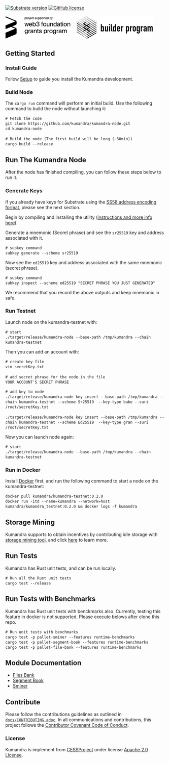 [![Substrate version](https://img.shields.io/badge/Substrate-3.0.0-blue?logo=Parity%20Substrate)](https://substrate.dev/) [![GitHub license](https://img.shields.io/badge/license-GPL3%2FApache2-blue)](#LICENSE)


<a href='https://web3.foundation/'><img width='205' alt='web3f_grants_badge.png' src='https://github.com/heyworld88/gitskills/blob/main/web3f_grants_badge.png'></a>&nbsp;&nbsp;&nbsp;&nbsp;&nbsp;<a href='https://builders.parity.io/'><img width='240' src='https://github.com/heyworld88/gitskills/blob/main/sbp_grants_badge.png'></a>

  
## Getting Started


### Install Guide

Follow [Setup](https://github.com/kumandra/kumandra-node/tree/main/docs/setup.md) to guide you install the Kumandra development.

### Build Node

The `cargo run` command will perform an initial build. Use the following command to build the node without launching it:

```
# Fetch the code
git clone https://github.com/kumandra/kumandra-node.git
cd kumandra-node

# Build the node (The first build will be long (~30min))
cargo build --release
```

## Run The Kumandra Node


After the node has finished compiling, you can follow these steps below to run it. 

### Generate Keys

If you already have keys for Substrate using the [SS58 address encoding format](https://docs.substrate.io/v3/advanced/ss58/), please see the next section.

Begin by compiling and installing the utility ([instructions and more info here](https://substrate.dev/docs/en/knowledgebase/integrate/subkey)). 

Generate a mnemonic (Secret phrase) and see the `sr25519` key and address associated with it.

```
# subkey command
subkey generate --scheme sr25519
```

Now see the `ed25519` key and address associated with the same mnemonic (secret phrase).

```
# subkey command
subkey inspect --scheme ed25519 "SECRET PHRASE YOU JUST GENERATED"
```

We recommend that you record the above outputs and keep mnemonic in safe.

### Run Testnet

Launch node on the kumandra-testnet with:

```
# start
./target/release/kumandra-node --base-path /tmp/kumandra --chain kumandra-testnet
```

Then you can add an account with:

```
# create key file
vim secretKey.txt

# add secret phrase for the node in the file
YOUR ACCOUNT'S SECRET PHRASE
```

```
# add key to node
./target/release/kumandra-node key insert --base-path /tmp/kumandra --chain kumandra-testnet --scheme Sr25519  --key-type babe --suri /root/secretKey.txt

./target/release/kumandra-node key insert --base-path /tmp/kumandra --chain kumandra-testnet --scheme Ed25519  --key-type gran --suri /root/secretKey.txt
```

Now you can launch node again:

```
# start
./target/release/kumandra-node --base-path /tmp/kumandra --chain kumandra-testnet
```

### Run in Docker

Install [Docker](https://docs.docker.com/get-docker/) first, and run the following command to start a node on the kumandra-testnet:

```
docker pull kumandra/kumandra-testnet:0.2.0
docker run -itd --name=kumandra --network=host kumandra/kumandra_testnet:0.2.0 && docker logs -f kumandra
```

## Storage Mining

Kumandra supports to obtain incentives by contributing idle storage with [storage mining tool](https://github.com/kumandra/kumandra-mining-tool), and click [here](https://github.com/kumandra/kumandra-node/tree/main/docs/designs-of-storage-mining.md) to learn more.

## Run Tests


Kumandra has Rust unit tests, and can be run locally.

```
# Run all the Rust unit tests
cargo test --release
```

## Run Tests with Benchmarks


Kumandra has Rust unit tests with benckmarks also. Currently, testing this feature in docker is not supported. Please execute belows after clone this repo.

```
# Run unit tests with benchmarks
cargo test -p pallet-sminer --features runtime-benchmarks
cargo test -p pallet-segment-book --features runtime-benchmarks
cargo test -p pallet-file-bank --features runtime-benchmarks
```

## Module Documentation


* [Files Bank](https://github.com/kumandra/kumandra-node/tree/main/pallets/file-bank)
* [Segment Book](https://github.com/kumandra/kumandra-node/tree/main/pallets/segment-book)
* [Sminer](https://github.com/kumandra/kumandra-node/tree/main/pallets/sminer)

## Contribute

Please follow the contributions guidelines as outlined in [`docs/CONTRIBUTING.adoc`](https://github.com/kumandra/kumandra-node/tree/main/docs/CONTRIBUTING.adoc). In all communications and contributions, this project follows the [Contributor Covenant Code of Conduct](https://github.com/paritytech/substrate/blob/master/docs/CODE_OF_CONDUCT.md).


### License

Kumandra is implement from [CESSProject](https://github.com/CESSProject/cess) under license [Apache 2.0 License](LICENSE-GPL3).
